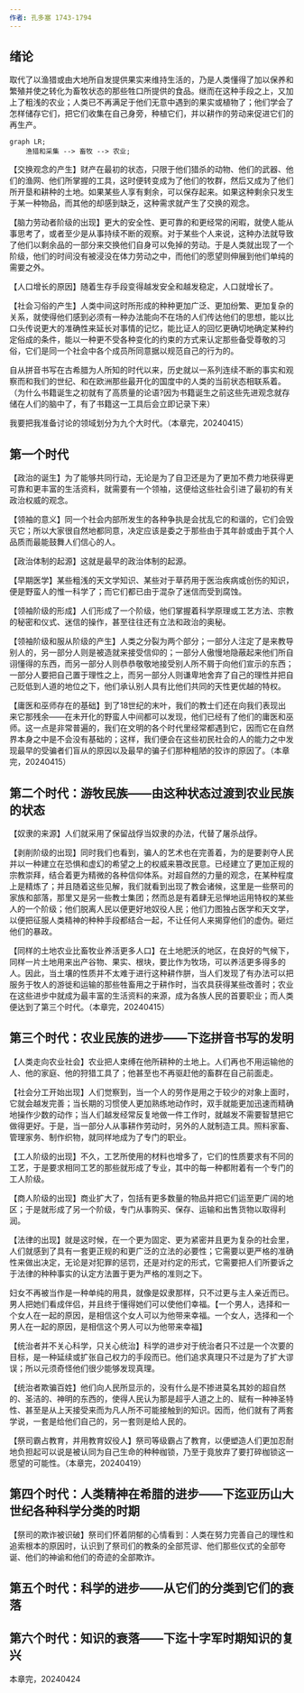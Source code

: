 ```yaml
---
作者: 孔多塞 1743-1794
---
```

## 绪论

取代了以渔猎或由大地所自发提供果实来维持生活的，乃是人类懂得了加以保养和繁殖并使之转化为畜牧状态的那些牲口所提供的食品。继而在这种手段之上，又加上了粗浅的农业；人类已不再满足于他们无意中遇到的果实或植物了；他们学会了怎样储存它们，把它们收集在自己身旁，种植它们，并以耕作的劳动来促进它们的再生产。
```mermaid
graph LR;
	渔猎和采集 --> 畜牧 --> 农业;
```
【交换观念的产生】财产在最初的状态，只限于他们猎杀的动物、他们的武器、他们的渔网、他们所掌握的工具，这时便转变成为了他们的牧群，然后又成为了他们所开垦和耕种的土地。如果某些人享有剩余，可以保存起来。如果这种剩余只发生于某一种物品，而其他的却感到缺乏，这种需求就产生了交换的观念。

【脑力劳动者阶级的出现】更大的安全性、更可靠的和更经常的闲暇，就使人能从事思考了，或者至少是从事持续不断的观察。对于某些个人来说，这种办法就导致了他们以剩余品的一部分来交换他们自身可以免掉的劳动。于是人类就出现了一个阶级，他们的时间没有被浸没在体力劳动之中，而他们的愿望则伸展到他们单纯的需要之外。

【人口增长的原因】随着生存手段变得越发安全和越发稳定，人口就增长了。

【社会习俗的产生】人类中间这时所形成的种种更加广泛、更加纷繁、更加复杂的关系，就使得他们感到必须有一种办法能向不在场的人们传达他们的思想，能以比口头传说更大的准确性来延长对事情的记忆，能比证人的回忆更确切地确定某种约定俗成的条件，能以一种更不受各种变化的约束的方式来认定那些备受尊敬的习俗，它们是同一个社会中各个成员所同意据以规范自己的行为的。

自从拼音书写在古希腊为人所知的时代以来，历史就以一系列连续不断的事实和观察而和我们的世纪、和在欧洲那些最开化的国度中的人类的当前状态相联系着。（为什么书籍诞生之初就有了高质量的论语?因为书籍诞生之前这些先进观念就存储在人们的脑中了，有了书籍这一工具后会立即记录下来）

我要把我准备讨论的领域划分为九个大时代。（本章完，20240415）

## 第一个时代

【政治的诞生】为了能够共同行动，无论是为了自卫还是为了更加不费力地获得更可靠和更丰富的生活资料，就需要有一个领袖，这便给这些社会引进了最初的有关政治权威的观念。

【领袖的意义】同一个社会内部所发生的各种争执是会扰乱它的和谐的，它们会毁灭它；所以大家很自然地都同意，决定应该是委之于那些由于其年龄或由于其个人品质而最能鼓舞人们信心的人。

【政治体制的起源】这就是最早的政治体制的起源。

【早期医学】某些粗浅的天文学知识、某些对于草药用于医治疾病或创伤的知识，便是野蛮人的惟一科学了；而它们都已由于混杂了迷信而受到腐蚀。

【领袖阶级的形成】人们形成了一个阶级，他们掌握着科学原理或工艺方法、宗教的秘密和仪式、迷信的操作，甚至往往还有立法和政治的奥秘。

【领袖阶级和服从阶级的产生】人类之分裂为两个部分；一部分人注定了是来教导别人的，另一部分人则是被造就来接受信仰的；一部分人傲慢地隐蔽起来他们所自诩懂得的东西，而另一部分人则恭恭敬敬地接受别人所不屑于向他们宣示的东西；一部分人要把自己置于理性之上，而另一部分人则谦卑地舍弃了自己的理性并把自己贬低到人道的地位之下，他们承认别人具有比他们共同的天性更优越的特权。

【庸医和巫师存在的基础】到了18世纪的末叶，我们的教士们还在向我们表现出来它那残余——在未开化的野蛮人中间都可以发现，他们已经有了他们的庸医和巫师。这一点是非常普遍的，我们在文明的各个时代里经常都遇到它，因而它在自然界本身之中是不会没有基础的；这样，我们便会在这些初民社会的人的能力之中发现最早的受骗者们盲从的原因以及最早的骗子们那种粗陋的狡诈的原因了。（本章完，20240415）

## 第二个时代：游牧民族——由这种状态过渡到农业民族的状态

【奴隶的来源】人们就采用了保留战俘当奴隶的办法，代替了屠杀战俘。

【剥削阶级的出现】同时我们也看到，骗人的艺术也在完善着，为的是要剥夺人民并以一种建立在恐惧和虚幻的希望之上的权威来篡改民意。已经建立了更加正规的宗教崇拜，结合着更为精微的各种信仰体系。对超自然的力量的观念，在某种程度上是精炼了；并且随着这些见解，我们就看到出现了教会诸候，这里是一些祭司的家族和部落，那里又是另一些教士集团；然而总是有着肆无忌惮地运用特权的某些人的一个阶级；他们脱离人民以便更好地奴役人民；他们力图独占医学和天文学，以便把征服人类精神的种种手段都结合一起，不让任何人来揭穿他们的虚伪。砸烂他们的暴政。

【同样的土地农业比畜牧业养活更多人口】在土地肥沃的地区，在良好的气候下，同样一片土地用来出产谷物、果实、根块，要比作为牧场，可以养活更多得多的人。因此，当土壤的性质并不太难于进行这种耕作胼，当人们发现了有办法可以把服务于牧人的游徙和运输的那些牲畜用之于耕作时，当农具获得某些改善时；农业在这些进步中就成为最丰富的生活资料的来源，成为各族人民的首要职业；而人类便达到了第三个时代。（本章完，20240415）

## 第三个时代：农业民族的进步——下迄拼音书写的发明

【人类走向农业社会】农业把人束缚在他所耕种的土地上。人们再也不用运输他的人、他的家庭、他的狩猎工具了；他甚至也不再驱赶他的畜群在自己前面走。

【社会分工开始出现】人们觉察到，当一个人的劳作是用之于较少的对象上面时，它就会越发完善；当长期的习惯使人更加熟练地动作时，双手就能更加迅速而精确地操作少数的动作；当人们越发经常反复地做一件工作时，就越发不需要智慧把它做得更好。于是，当一部分人从事耕作劳动时，另外的人就制造工具。照料家畜、管理家务、制作织物，就同样地成为了专门的职业。

【工人阶级的出现】不久，工艺所使用的材料也增多了，它们的性质要求有不同的工艺，于是要求相同工艺的那些就形成了专业，其中的每一种都附着有一个专门的工人阶级。

【商人阶级的出现】商业扩大了，包括有更多数量的物品并把它们运至更广阔的地区；于是就形成了另一个阶级，专门从事购买、保存、运输和出售货物以取得利润。

【法律的出现】就是这时候，在一个更为固定、更为紧密并且更为复杂的社会里，人们就感到了具有一套更正规的和更广泛的立法的必要性；它需要以更严格的准确性来做出决定，无论是对犯罪的惩罚，还是对约定的形式，它需要把人们所要诉之于法律的种种事实的认定方法置于更为严格的准则之下。

妇女不再被当作是一种单纯的用具，就像是奴隶那样，只不过更与主人亲近而已。男人把她们看成伴侣，并且终于懂得她们可以使他们幸福。【一个男人，选择和一个女人在一起的原因，是相信这个女人可以为他带来幸福。一个女人，选择和一个男人在一起的原因，是相信这个男人可以为他带来幸福】

【统治者并不关心科学，只关心统治】科学的进步对于统治者只不过是一个次要的目标，是一种延续或扩张自己权力的手段而已。他们追求真理只不过是为了扩大谬误；所以元须奇怪他们很少能够发现真理。

【统治者欺骗百姓】他们向人民所显示的，没有什么是不掺进莫名其妙的超自然的、圣洁的、神明的东西的，使得人民认为那是超乎人道之上的、赋有一种神圣特性、甚至是从上天接受来而为凡人所不可能接触到的知识。因而，他们就有了两套学说，一套是给他们自己的，另一套则是给人民的。

【祭司霸占教育，并用教育奴役人】祭司等级霸占了教育，以便塑造人们更加忍耐地负担起可以说是被认同为自己生命的种种枷锁，乃至于竟放弃了要打碎枷锁这一愿望的可能性。（本章完，20240419）

## 第四个时代：人类精神在希腊的进步——下迄亚历山大世纪各种科学分类的时期

【祭司的欺诈被识破】祭司们怀着阴郁的心情看到：人类在努力完善自己的理性和追索根本的原因时，认识到了祭司们的教条的全部荒谬、他们那些仪式的全部夸诞、他们的神谕和他们的奇迹的全部欺诈。

## 第五个时代：科学的进步——从它们的分类到它们的衰落

## 第六个时代：知识的衰落——下迄十字军时期知识的复兴

本章完，20240424